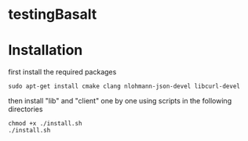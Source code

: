# testingBasalt

# Installation

first install the required packages

    sudo apt-get install cmake clang nlohmann-json-devel libcurl-devel

then install "lib" and "client" one by one using scripts in the following directories

    chmod +x ./install.sh
    ./install.sh

